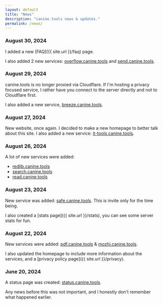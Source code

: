 ```yaml
---
layout: default
title: "News"
description: "canine.tools news & updates."
permalink: /news/
---
```

### August 30, 2024
I added a new [FAQ]({{ site.url }}/faq) page.

I also added 2 new services: [overflow.canine.tools](https://overflow.canine.tools/) and [send.canine.tools](https://send.canine.tools/).

### August 29, 2024
canine.tools is no longer proxied via Cloudflare. If I'm hosting a privacy focused service, I rather have you connect to the server directly and not to Cloudflare first.

I also added a new service, [breeze.canine.tools](https://breeze.canine.tools).

### August 27, 2024
New website, once again. I decided to make a new homepage to better talk about this site.
I also added a new service: [it-tools.canine.tools](https://it-tools.canine.tools/).

### August 26, 2024
A lot of new services were added:
* [redlib.canine.tools](https://redlib.canine.tools/)
* [search.canine.tools](https://search.canine.tools/)
* [read.canine.tools](https://read.canine.tools/)

### August 23, 2024
New service was added: [safe.canine.tools](https://safe.canine.tools/). This is invite only for the time being.

I also created a [stats page]({{ site.url }}/stats), you can see some server stats for fun.

### August 22, 2024
New services were added: [pdf.canine.tools](https://pdf.canine.tools) & [mozhi.canine.tools](https://mozhi.canine.tools).

I also updated the homepage to include more information about the services, and a [privacy policy page]({{ site.url }}/privacy).

### June 20, 2024
A status page was created: [status.canine.tools](https://status.canine.tools).

Any news before this was not important, and I honestly don't remember what happened earlier.